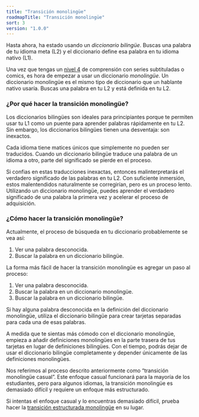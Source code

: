```yaml
---
title: "Transición monolingüe"
roadmapTitle: "Transición monolingüe"
sort: 3
version: "1.0.0"
---
```


Hasta ahora, ha estado usando un *diccionario bilingüe*. Buscas una palabra de tu idioma meta (L2) y el diccionario define esa palabra en tu idioma nativo (L1).

Una vez que tengas un [nivel 4][level-4] de comprensión con series subtituladas o comics, es hora de empezar a usar un diccionario *monolingüe*. Un diccionario monolingüe es el mismo tipo de diccionario que un hablante nativo usaría. Buscas una palabra en tu L2 y está definida en tu L2.

### ¿Por qué hacer la transición monolingüe?
Los diccionarios bilingües son ideales para principiantes porque te permiten usar tu L1 como un puente para aprender palabras rápidamente en tu L2. Sin embargo, los diccionarios bilingües tienen una desventaja: son inexactos.

Cada idioma tiene matices únicos que simplemente no pueden ser traducidos. Cuando un diccionario bilingüe traduce una palabra de un idioma a otro, parte del significado se pierde en el proceso.

Si confias en estas traducciones inexactas, entonces malinterpretarás el verdadero significado de las palabras en tu L2. Con suficiente inmersión, estos malentendidos naturalmente se corregirían, pero es un proceso lento. Utilizando un diccionario monolingüe, puedes aprender el verdadero significado de una palabra la primera vez y acelerar el proceso de adquisición.

### ¿Cómo hacer la transición monolingüe?
Actualmente, el proceso de búsqueda en tu diccionario probablemente se vea así:
1. Ver una palabra desconocida.
1. Buscar la palabra en un diccionario bilingüe.

La forma más fácil de hacer la transición monolingüe es agregar un paso al proceso:
1. Ver una palabra desconocida.
1. Buscar la palabra en un diccionario monolingüe.
1. Buscar la palabra en un diccionario bilingüe.

Si hay alguna palabra desconocida en la definición del diccionario monolingüe, utiliza el diccionario bilingüe para crear tarjetas separadas para cada una de esas palabras.

A medida que te sientas más cómodo con el diccionario monolingüe, empieza a añadir definiciones monolingües en la parte trasera de tus tarjetas en lugar de definiciones bilingües. Con el tiempo, podrás dejar de usar el diccionario bilingüe completamente y depender únicamente de las definiciones monolingües.

Nos referimos al proceso descrito anteriormente como “transición monolingüe casual”. Este enfoque casual funcionará para la mayoría de los estudiantes, pero para algunos idiomas, la transición monolingüe es demasiado difícil y requiere un enfoque más estructurado.

Si intentas el enfoque casual y lo encuentras demasiado difícil, prueba hacer la [transición estructurada monolingüe][structured-monolingual] en su lugar.

[level-4]: /simplified/stage-2/a/measure-comprehension#Level-4-Story
[structured-monolingual]: /roadmap/stage-2/c/structured-monolingual-transition
